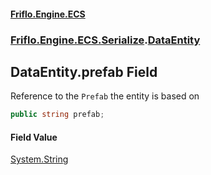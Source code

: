 #### [Friflo.Engine.ECS](index.md 'index')
### [Friflo.Engine.ECS.Serialize](Friflo.Engine.ECS.Serialize.md 'Friflo.Engine.ECS.Serialize').[DataEntity](DataEntity.md 'Friflo.Engine.ECS.Serialize.DataEntity')

## DataEntity.prefab Field

Reference to the `Prefab` the entity is based on

```csharp
public string prefab;
```

#### Field Value
[System.String](https://docs.microsoft.com/en-us/dotnet/api/System.String 'System.String')